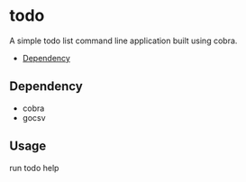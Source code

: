 # todo

A simple todo list command line application built using cobra.

- [Dependency](#dependency)

## Dependency

- cobra
- gocsv

## Usage

run todo help
